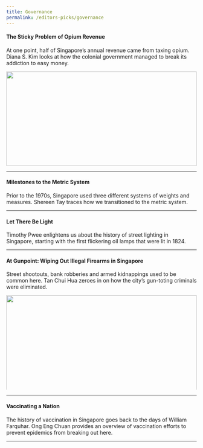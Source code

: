 ```yaml
---
title: Governance
permalink: /editors-picks/governance
---
```

#### <a style="text-decoration: none; font-weight: bold;" href="/vol-16/issue-3/oct-dec-2020/opium-revenue" target="_blank"> The Sticky Problem of Opium Revenue</a>
<p>At one point, half of Singapore’s annual revenue came from taxing opium. Diana S. Kim looks at how the colonial government managed to break its addiction to easy money.</p> 
<img style="width:100%; height: 250px; object-fit:cover" src="/images/Vol-16-issue-3/opium-revenue/opiumrevenue-purple.jpg">
 <hr clear="left">

#### <a style="text-decoration: none; font-weight: bold;" href="/vol-16/issue-1/apr-jun-2020/metric" target="_blank"> Milestones to the Metric System</a>
<p>Prior to the 1970s, Singapore used three different systems of weights and measures. Shereen Tay traces how we transitioned to the metric system.</p>  
<hr clear="left">

#### <a style="text-decoration: none; font-weight: bold;" href="/vol-16/issue-4/jan-mar-2021/light" target="_blank"> Let There Be Light</a>
<p>Timothy Pwee enlightens us about the history of street lighting in Singapore, starting with the first flickering oil lamps that were lit in 1824.</p> 
<hr clear="left">

#### <a style="text-decoration: none; font-weight: bold;" href="/vol-16/issue-3/oct-dec-2020/gunpoint" target="_blank"> At Gunpoint: Wiping Out Illegal Firearms in Singapore</a>
<p>Street shootouts, bank robberies and armed kidnappings used to be common here. Tan Chui Hua zeroes in on how the city’s gun-toting criminals were eliminated.</p> 	 
<div style="width: 100%; height:250px; overflow: hidden">
<img src="/images/Vol-16-issue-3/gunpoint/openinggun-tattoohand.jpg" style="width:100%; height: 300px; float=center"> </div>
<hr>
	 
#### <a style="text-decoration: none; font-weight: bold;" href="/vol-16/issue-1/apr-jun-2020/metric" target="_blank"> Vaccinating a Nation</a>
<p>The history of vaccination in Singapore goes back to the days of William Farquhar. Ong Eng Chuan provides an overview of vaccination efforts to prevent epidemics from breaking out here.</p> <hr clear="left">